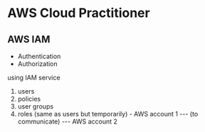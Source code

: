 # AWS Cloud Practitioner

## AWS IAM
- Authentication
- Authorization

using IAM service

1. users
2. policies
3. user groups
4. roles (same as users but temporarily) - AWS account 1 --- (to communicate) --- AWS account 2